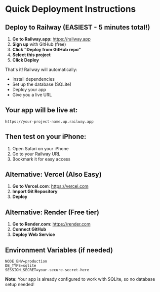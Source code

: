 # Quick Deployment Instructions

## Deploy to Railway (EASIEST - 5 minutes total!)

1. **Go to Railway.app**: https://railway.app
2. **Sign up** with GitHub (free)
3. **Click "Deploy from GitHub repo"**
4. **Select this project**
5. **Click Deploy**

That's it! Railway will automatically:
- Install dependencies
- Set up the database (SQLite)
- Deploy your app
- Give you a live URL

## Your app will be live at:
`https://your-project-name.up.railway.app`

## Then test on your iPhone:
1. Open Safari on your iPhone
2. Go to your Railway URL
3. Bookmark it for easy access

## Alternative: Vercel (Also Easy)

1. **Go to Vercel.com**: https://vercel.com
2. **Import Git Repository**
3. **Deploy**

## Alternative: Render (Free tier)

1. **Go to Render.com**: https://render.com
2. **Connect GitHub**
3. **Deploy Web Service**

## Environment Variables (if needed)
```
NODE_ENV=production
DB_TYPE=sqlite
SESSION_SECRET=your-secure-secret-here
```

**Note**: Your app is already configured to work with SQLite, so no database setup needed!
